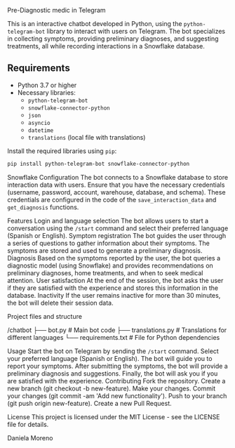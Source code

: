Pre-Diagnostic medic in Telegram

This is an interactive chatbot developed in Python, using the `python-telegram-bot` library to interact with users on Telegram. The bot specializes in collecting symptoms, providing preliminary diagnoses, and suggesting treatments, all while recording interactions in a Snowflake database.

## Requirements

- Python 3.7 or higher
- Necessary libraries:
  - `python-telegram-bot`
  - `snowflake-connector-python`
  - `json`
  - `asyncio`
  - `datetime`
  - `translations` (local file with translations)

Install the required libraries using `pip`:

```bash
pip install python-telegram-bot snowflake-connector-python
```

Snowflake Configuration
The bot connects to a Snowflake database to store interaction data with users. Ensure that you have the necessary credentials (username, password, account, warehouse, database, and schema). These credentials are configured in the code of the `save_interaction_data` and `get_diagnosis` functions.

Features
Login and language selection
The bot allows users to start a conversation using the `/start` command and select their preferred language (Spanish or English).
Symptom registration
The bot guides the user through a series of questions to gather information about their symptoms. The symptoms are stored and used to generate a preliminary diagnosis.
Diagnosis
Based on the symptoms reported by the user, the bot queries a diagnostic model (using Snowflake) and provides recommendations on preliminary diagnoses, home treatments, and when to seek medical attention.
User satisfaction
At the end of the session, the bot asks the user if they are satisfied with the experience and stores this information in the database.
Inactivity
If the user remains inactive for more than 30 minutes, the bot will delete their session data.

Project files and structure

/chatbot
├── bot.py                # Main bot code
├── translations.py       # Translations for different languages
└── requirements.txt      # File for Python dependencies

Usage
Start the bot on Telegram by sending the `/start` command.
Select your preferred language (Spanish or English).
The bot will guide you to report your symptoms.
After submitting the symptoms, the bot will provide a preliminary diagnosis and suggestions.
Finally, the bot will ask you if you are satisfied with the experience.
Contributing
Fork the repository.
Create a new branch (git checkout -b new-feature).
Make your changes.
Commit your changes (git commit -am 'Add new functionality').
Push to your branch (git push origin new-feature).
Create a new Pull Request.

License
This project is licensed under the MIT License - see the LICENSE file for details.

Daniela Moreno 
